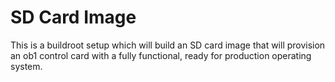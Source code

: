 # SD Card Image

This is a buildroot setup which will build an SD card image that will provision
an ob1 control card with a fully functional, ready for production operating
system.
